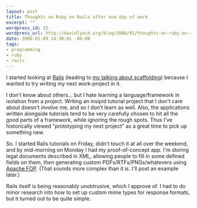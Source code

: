 ```yaml
--- 
layout: post
title: Thoughts on Ruby on Rails after one day of work
excerpt: ""
wordpress_id: 15
wordpress_url: http://davidlynch.org/blog/2008/01/thoughts-on-ruby-on-rails-after-one-day-of-work/
date: 2008-01-09 14:30:01 -06:00
tags: 
- programming
- ruby
- rails
---
```

I started looking at [Rails](http://www.rubyonrails.org) (leading to [my talking about scaffolding](http://davidlynch.org/blog/2008/01/rails-20-scaffolding/)) because I wanted to try writing my next work-project in it.

I don't know about others... but I hate learning a language/framework in isolation from a project. Writing an insipid tutorial project that I don't care about doesn't *involve* me, and so I don't learn as well. Also, the applications written alongside tutorials tend to be very carefully chosen to hit all the good parts of a framework, while ignoring the rough spots. Thus I've historically viewed "prototyping my next project" as a great time to pick up something new.

So. I started Rails tutorials on Friday, didn't touch it at all over the weekend, and by mid-morning on Monday I had my proof-of-concept app. I'm storing legal documents described in XML, allowing people to fill in some defined fields on them, then generating custom PDFs/RTFs/PNGs/whatevers using [Apache FOP](http://xmlgraphics.apache.org/fop/). (That sounds more complex than it is. I'll post an example later.)

Rails itself is being reasonably unobtrusive, which I approve of. I had to do minor research into how to set up custom mime types for response formats, but it turned out to be quite simple.
